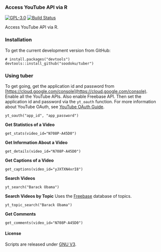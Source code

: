 ### Access YouTube API via R

[![GPL-3.0](http://img.shields.io/:license-gpl-blue.svg)](http://opensource.org/licenses/GPL-3.0)
[![Build Status](https://travis-ci.org/soodoku/tuber.svg?branch=master)](https://travis-ci.org/soodoku/tuber)

Access YouTube API via R.

### Installation

To get the current development version from GitHub:

```{r install}
# install.packages("devtools")
devtools::install_github("soodoku/tuber")
```

### Using tuber

To get going, get the application id and password from [https://cloud.google.com/console](https://cloud.google.com/console). Enable all the YouTube APIs. Also enable Freebase API. Then set the application id and password via the `yt_oauth` function. For more information about YouTube OAuth, see [YouTube OAuth Guide](https://developers.google.com/youtube/v3/guides/authentication).

```{r yt_oauth}
yt_oauth("app_id", "app_password")
```

**Get Statistics of a Video**

```{r get_stats}
get_stats(video_id="N708P-A45D0")
```

**Get Information About a Video**

```{r get_stats}
get_details(video_id="N708P-A45D0")
```

**Get Captions of a Video**

```{r get_captions}
get_captions(video_id="yJXTXN4xrI8")
```

**Search Videos**
```{r yt_search}
yt_search("Barack Obama")
```

**Search Videos by Topic**
Uses the [Freebase](http://freebase.com) database of topics.

```{r yt_topic_search}
yt_topic_search("Barack Obama")
```

**Get Comments**
```{r get_comments}
get_comments(video_id="N708P-A45D0")
```

#### License
Scripts are released under [GNU V3](http://www.gnu.org/licenses/gpl-3.0.en.html).

